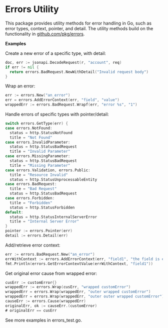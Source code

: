 # Errors Utility

This package provides utility methods for error handling in Go, such as error types, context, pointer, and detail. The utility methods build on the functionality in [github.com/pkg/errors](http://github.com/pkg/errors).

**Examples**

Create a new error of a specific type, with detail:

```go
doc, err := jsonapi.DecodeRequest(r, "account", req)
if err != nil {
  return errors.BadRequest.NewWithDetail("Invalid request body")
}
```

Wrap an error:

```go
err := errors.New("an_error")
err = errors.AddErrorContext(err, "field", "value")
wrappedErr := errors.BadRequest.Wrapf(err, "error %s", "1")
```

Handle errors of specific types with pointer/detail:

```go
switch errors.GetType(err) {
case errors.NotFound:
  status = http.StatusNotFound
  title = "Not Found"
case errors.InvalidParameter:
  status = http.StatusBadRequest
  title = "Invalid Parameter"
case errors.MissingParameter:
  status = http.StatusBadRequest
  title = "Missing Parameter"
case errors.Validation, errors.Public:
  title = "Resource Invalid"
  status = http.StatusUnprocessableEntity
case errors.BadRequest:
  title = "Bad Request"
  status = http.StatusBadRequest
case errors.Forbidden:
  title = "Forbidden"
  status = http.StatusForbidden
default:
  status = http.StatusInternalServerError
  title = "Internal Server Error"
}
pointer := errors.Pointer(err)
detail := errors.Detail(err)
```

Add/retrieve error context:

```go
err := errors.BadRequest.New("an_error")
errWithContext := errors.AddErrorContext(err, "field1", "the field is empty")
fmt.Println(errors.GetErrorContextValue(errWithContext, "field1"))
```

Get original error cause from wrapped error:

```go
cusErr := customError{}
wrappedErr := errors.Wrap(cusErr, "wrapped customError")
wrappedErr = errors.Wrap(wrappedErr, "outer wrapped customError")
wrappedErr = errors.Wrap(wrappedErr, "outer outer wrapped customError")
causeErr := errors.Cause(wrappedErr)
originalErr, ok := causeErr.(customError)
# originalErr == cusErr
```

See more examples in errors_test.go.
